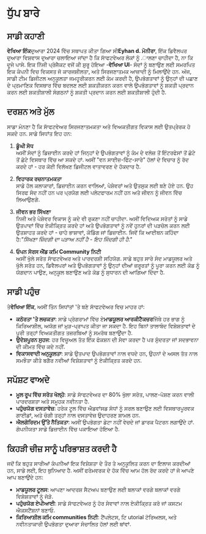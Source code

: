 # ਧੁੱਪ ਬਾਰੇ

## ਸਾਡੀ ਕਹਾਣੀ

**ਵੇਖਿਆ ਇੰਕ**ਦੁਆਰਾ 2024 ਵਿੱਚ ਸਥਾਪਤ ਕੀਤਾ ਗਿਆ ਸੀ**Eyhan d. ਮੋਨੀਰਾ**, ਇੱਕ ਡਿਵੈਲਪਰ ਦੁਆਰਾ
ਵਿਸ਼ਵਾਸ ਦੁਆਰਾ ਚਲਾਇਆ ਜਾਂਦਾ ਹੈ ਕਿ ਸਾੱਫਟਵੇਅਰ ਲੋਕਾਂ ਨੂੰ .ਾਲਣਾ ਚਾਹੀਦਾ ਹੈ, ਨਾ ਕਿ ਦੂਜੇ ਪਾਸੇ. ਇਕ ਨਿੱਜੀ
ਪ੍ਰੋਜੈਕਟ ਵਜੋਂ ਕੀ ਸ਼ੁਰੂ ਹੋਇਆ -**ਵੇਖਿਆ UI**- ਸੰਦਾਂ ਨੂੰ ਬਣਾਉਣ ਲਈ ਸਮਰਪਿਤ ਇਕ ਕੰਪਨੀ ਵਿਚ ਵਿਕਸਤ ਜੋ
ਕਾਰਜਸ਼ੀਲਤਾ, ਅਤੇ ਸਿਰਜਣਾਤਮਕ ਆਜ਼ਾਦੀ ਨੂੰ ਮਿਲਾਉਂਦੇ ਹਨ. ਅੱਜ, ਸਾਡੀ ਟੀਮ ਡਿਜੀਟਲ ਅਨੁਕੂਲਤਾ ਜਮਹੂਰੀਕਰਨ
ਲਈ ਕੰਮ ਕਰਦੀ ਹੈ, ਉਪਭੋਗਤਾਵਾਂ ਨੂੰ ਉਨ੍ਹਾਂ ਦੀ ਪਛਾਣ ਦੇ ਪ੍ਰਮਾਣਿਕ ​​ਵਿਸਥਾਰ ਵਿੱਚ ਬਦਲਣ ਲਈ ਸ਼ਕਤੀਕਰਨ ਕਰਨ
ਵਾਲੇ ਉਪਭੋਗਤਾਵਾਂ ਨੂੰ ਸ਼ਕਤੀ ਪ੍ਰਦਾਨ ਕਰਨ ਲਈ ਸ਼ਕਤੀਸ਼ਾਲੀ ਸੰਗਠਨਾਂ ਨੂੰ ਸ਼ਕਤੀ ਪ੍ਰਦਾਨ ਕਰਨ ਲਈ ਸ਼ਕਤੀਸ਼ਾਲੀ ਹੁੰਦੀ
ਹੈ.

## ਦਰਸ਼ਨ ਅਤੇ ਮੁੱਲ

ਸਾਡਾ ਮੰਨਣਾ ਹੈ ਕਿ ਸਾੱਫਟਵੇਅਰ ਸਿਰਜਣਾਤਮਕਤਾ ਅਤੇ ਵਿਅਕਤੀਗਤ ਵਿਕਾਸ ਲਈ ਉਤਪ੍ਰੇਰਕ ਹੋ ਸਕਦੇ ਹਨ. ਸਾਡੇ
ਸਿਧਾਂਤ ਇਹ ਹਨ:

1. **ਡੂੰਘੀ ਸੋਧ**\
   ਅਸੀਂ ਸੰਦਾਂ ਨੂੰ ਡਿਜ਼ਾਈਨ ਕਰਦੇ ਹਾਂ ਜਿਨ੍ਹਾਂ ਦੇ ਉਪਭੋਗਤਾਵਾਂ ਨੂੰ ਕੰਮ ਦੇ ਵਲੋਜ਼ ਤੋਂ ਇੰਟਰਫੇਸਾਂ ਤੋਂ ਛੋਟੇ ਤੋਂ ਛੋਟੇ ਵਿਸਥਾਰ
   ਵਿੱਚ ਆ ਸਕਦੇ ਹਾਂ. ਅਸੀਂ "ਵਨ ਸਾਈਜ਼-ਫਿੱਟ-ਸਾਰੇ" ਹੱਲਾਂ ਦੇ ਵਿਚਾਰ ਨੂੰ ਰੱਦ ਕਰਦੇ ਹਾਂ - ਹਰ ਕੋਈ ਵਿਲੱਖਣ
   ਡਿਜੀਟਲ ਵਾਤਾਵਰਣ ਦੇ ਹੱਕਦਾਰ ਹੈ.

2. **ਵਿਹਾਰਕ ਰਚਨਾਤਮਕਤਾ**\
   ਸਾਡੇ ਹੱਲ ਕਲਾਕਾਰਾਂ, ਡਿਜ਼ਾਈਨ ਕਰਨ ਵਾਲਿਆਂ, ਪੇਸ਼ੇਵਰਾਂ ਅਤੇ ਉਤਸੁਕ ਲਈ ਬਣੇ ਹੋਏ ਹਨ. ਉਹ ਸਿਰਫ ਸੰਦ ਨਹੀਂ
   ਹਨ ਪਰ ਪ੍ਰਯੋਗ ਲਈ ਪਲੇਟਫਾਰਮ ਨਹੀਂ ਹਨ ਅਤੇ ਜੀਵਨ ਨੂੰ ਜੀਵਨ ਵਿੱਚ ਲਿਆਉਣਗੇ.

3. **ਜੀਵਨ ਭਰ ਸਿੱਖਣਾ**\
   ਨਿਜੀ ਅਤੇ ਪੇਸ਼ੇਵਰ ਵਿਕਾਸ ਨੂੰ ਕਦੇ ਵੀ ਰੁਕਣਾ ਨਹੀਂ ਚਾਹੀਦਾ. ਅਸੀਂ ਵਿਦਿਅਕ ਸਰੋਤਾਂ ਨੂੰ ਸਾਡੇ ਉਤਪਾਦਾਂ ਵਿੱਚ
   ਏਕੀਕ੍ਰਿਤ ਕਰਦੇ ਹਾਂ ਅਤੇ ਉਪਭੋਗਤਾਵਾਂ ਨੂੰ ਨਵੇਂ ਹੁਨਰਾਂ ਦੀ ਪੜਚੋਲ ਕਰਨ ਲਈ ਉਤਸ਼ਾਹਤ ਕਰਦੇ ਹਾਂ - ਚਾਹੇ
   ਭਾਸ਼ਾਵਾਂ, ਕੋਡਿੰਗ ਜਾਂ ਡਿਜ਼ਾਈਨ. ਜਿਵੇਂ ਕਿ ਆਈਥਨ ਕਹਿੰਦਾ ਹੈ:_"ਸਿੱਖਣਾ ਜ਼ਿੰਦਗੀ ਦਾ ਪੜਾਅ ਨਹੀਂ ਹੈ - ਇਹ
   ਜਿੰਦਗੀ ਹੀ ਹੈ."_

4. **ਓਪਨ ਸੋਰਸ ਐਂਡ ਕਮਿ Community ਨਿਟੀ**\
   ਅਸੀਂ ਖੁੱਲੇ ਸਰੋਤ ਸਾੱਫਟਵੇਅਰ ਅਤੇ ਪਾਰਦਰਸ਼ੀ ਸਹਿਯੋਗ. ਸਾਡੇ ਬਹੁਤ ਸਾਰੇ ਸੰਦ ਮਾਡਯੂਲਰ ਅਤੇ ਖੁੱਲੇ ਸਰੋਤ ਹਨ,
   ਡਿਵੈਲਪਰਾਂ ਅਤੇ ਉਪਭੋਗਤਾਵਾਂ ਨੂੰ ਉਨ੍ਹਾਂ ਦੀਆਂ ਜ਼ਰੂਰਤਾਂ ਨੂੰ ਪੂਰਾ ਕਰਨ ਲਈ ਕੋਡ ਨੂੰ ਯੋਗਦਾਨ ਪਾਉਣ, ਅਨੁਕੂਲ ਬਣਾਉਣ
   ਅਤੇ ਕੋਡ ਨੂੰ ਸੁਧਾਰਨ ਦੀ ਆਗਿਆ ਦਿੰਦਾ ਹੈ.

## ਸਾਡੀ ਪਹੁੰਚ

ਤੇ**ਵੇਖਿਆ ਇੰਕ**, ਅਸੀਂ ਤਿੰਨ ਸਿਧਾਂਤਾਂ 'ਤੇ ਬਣੇ ਸਾੱਫਟਵੇਅਰ ਵਿਚ ਮਾਹਰ ਹਾਂ:

- **ਕਠੋਰਤਾ 'ਤੇ ਲਚਕਤਾ**: ਸਾਡੇ ਪ੍ਰੋਗਰਾਮਾਂ ਵਿੱਚ ਏ**ਮਾਡਯੂਲਰ ਆਰਕੀਟੈਕਚਰ**ਜਿੱਥੇ ਹਰ ਭਾਗ ਨੂੰ ਕਿਰਿਆਸ਼ੀਲ,
  ਅਯੋਗ ਜਾਂ ਮੁੜ-ਪ੍ਰਾਪਤ ਕੀਤਾ ਜਾ ਸਕਦਾ ਹੈ. ਇਹ ਬਿਨਾਂ ਤਾਲਾਬੰਦ ਵਿਸ਼ੇਸ਼ਤਾਵਾਂ ਦੇ ਪੂਰੀ ਤਰ੍ਹਾਂ ਵਿਅਕਤੀਗਤ
  ਤਜ਼ਰਬਿਆਂ ਨੂੰ ਸਮਰੱਥ ਬਣਾਉਂਦਾ ਹੈ.
- **ਉਦੇਸ਼ਪੂਰਨ ਸੁਹਜ**: ਹਰ ਵਿਜ਼ੂਅਲ ਤੱਤ ਇੱਕ ਫੰਕਸ਼ਨ ਦੀ ਸੇਵਾ ਕਰਦਾ ਹੈ ਪਰ ਸੁੰਦਰਤਾ ਜਾਂ ਸਦਭਾਵਨਾ ਦੀ ਕੀਮਤ
  ਵਿੱਚ ਕਦੇ ਨਹੀਂ.
- **ਵਿਕਾਸਵਾਦੀ ਅਨੁਕੂਲਤਾ**: ਸਾਡੇ ਉਤਪਾਦ ਉਪਭੋਗਤਾਵਾਂ ਨਾਲ ਵਧਦੇ ਹਨ, ਉਹਨਾਂ ਦੇ ਅਸਲ ਤੱਤ ਨਾਲ ਸਮਝੌਤਾ
  ਕੀਤੇ ਬਗੈਰ ਨਵੀਆਂ ਵਿਸ਼ੇਸ਼ਤਾਵਾਂ ਨੂੰ ਏਕੀਕ੍ਰਿਤ ਕਰਦੇ ਹਨ.

## ਸਪੱਸ਼ਟ ਵਾਅਦੇ

- **ਮੂਲ ਰੂਪ ਵਿੱਚ ਸਰੋਤ ਖੋਲ੍ਹੋ**: ਸਾਡੇ ਸਾੱਫਟਵੇਅਰ ਦਾ 80% ਖੁੱਲਾ ਸਰੋਤ, ਪਾਲਣ-ਪੋਸ਼ਣ ਕਰਨ ਵਾਲੀ ਪਾਰਦਰਸ਼ਤਾ
  ਅਤੇ ਸਮੂਹਕ ਨਵੀਨਤਾ ਹੈ.
- **ਪਹੁੰਚਯੋਗ ਦਸਤਾਵੇਜ਼**: ਹਰੇਕ ਟੂਲ ਵਿੱਚ ਐਡਵਾਂਸਡ ਸੋਧਾਂ ਨੂੰ ਸਰਲ ਬਣਾਉਣ ਲਈ ਵਿਸਥਾਰਪੂਰਵਕ ਗਾਈਡਾਂ, ਅਤੇ
  ਚੰਗੀ ਤਰ੍ਹਾਂ ਨਾਲ ਦਸਤਾਵੇਜ਼ ਉਦਾਹਰਣ ਸ਼ਾਮਲ ਹਨ.
- **ਐਲਗੋਰਿਦਮ ਉੱਤੇ ਨੈਤਿਕਤਾ**: ਅਸੀਂ ਉਪਭੋਗਤਾ ਡੇਟਾ ਨਹੀਂ ਵੇਚਦੇ ਜਾਂ ਡਾਰਕ ਪੈਟਰਨ ਲਗਾਉਂਦੇ ਹਾਂ. ਗੋਪਨੀਯਤਾ
  ਸਾਡੇ ਡਿਜ਼ਾਈਨ ਵਿੱਚ ਪਕਾਇਆ ਹੋਇਆ ਹੈ.

## ਕਿਹੜੀ ਚੀਜ਼ ਸਾਨੂੰ ਪਰਿਭਾਸ਼ਤ ਕਰਦੀ ਹੈ

ਜਦੋਂ ਕਿ ਬਹੁਤ ਸਾਰੀਆਂ ਕੰਪਨੀਆਂ ਇਕ ਵਿਸ਼ੇਸ਼ਤਾ ਦੇ ਤੌਰ ਤੇ ਅਨੁਕੂਲਿਤ ਕਰਨ ਦਾ ਇਲਾਜ ਕਰਦੀਆਂ ਹਨ, ਸਾਡੇ ਲਈ, ਇਹ
ਬੁਨਿਆਦ ਹੈ. ਅਸੀਂ ਫਰੇਮਵਰਕ ਦੇ ਹੱਕ ਵਿੱਚ ਆਮ ਹੱਲ ਰੱਦ ਕਰਦੇ ਹਾਂ ਜੋ ਆਪਣੇ ਆਪ ਬਣਾਉਂਦੇ ਹਨ:

- **ਮਾਡਯੂਲਰ ਟੂਲਸ**: ਆਪਣਾ ਆਦਰਸ਼ ਸੈਟਅਪ ਬਣਾਉਣ ਲਈ ਬਲਾਕਾਂ ਵਰਗੇ ਬਲਾਕਾਂ ਵਰਗੇ ਵਿਸ਼ੇਸ਼ਤਾਵਾਂ ਨੂੰ ਜੋੜੋ.
- **ਪਹੁੰਚਯੋਗ ਏਪੀਆਈ**: ਸਾਡੇ ਸਾੱਫਟਵੇਅਰ ਨੂੰ ਹੋਰ ਸੇਵਾਵਾਂ ਨਾਲ ਏਕੀਕ੍ਰਿਤ ਕਰੋ ਜਾਂ ਕਸਟਮ ਐਕਸਟੈਂਸ਼ਨਾਂ ਬਣਾਓ.
- **ਕਿਰਿਆਸ਼ੀਲ ਕਮਿ communities ਨਿਟੀ**: ਟੈਂਪਲੇਟਸ, ਟਿ utorial ਟੋਰਿਅਲਸ, ਅਤੇ ਨਵੀਨਤਾਕਾਰੀ
  ਉਪਭੋਗਤਾ ਦੁਆਰਾ ਸੰਚਾਲਿਤ ਹੱਲਾਂ ਲਈ ਥਾਂਵਾਂ.
